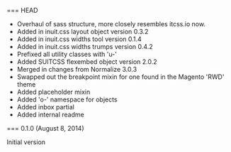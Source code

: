 === HEAD

* Overhaul of sass structure, more closely resembles itcss.io now.
* Added in inuit.css layout object version 0.3.2
* Added in inuit.css widths tool version 0.1.4
* Added in inuit.css widths trumps version 0.4.2
* Prefixed all utility classes with 'u-'
* Added SUITCSS flexembed object version 2.0.2
* Merged in changes from Normalize 3.0.3
* Swapped out the breakpoint mixin for one found in the Magento 'RWD' theme
* Added placeholder mixin
* Added 'o-' namespace for objects
* Added inbox partial
* Added internal readme

=== 0.1.0 (August 8, 2014)

Initial version
